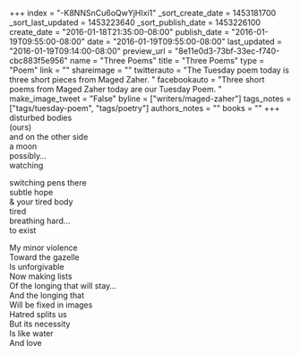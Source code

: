 +++
index = "-K8NNSnCu6oQwYjHIxi1"
_sort_create_date = 1453181700
_sort_last_updated = 1453223640
_sort_publish_date = 1453226100
create_date = "2016-01-18T21:35:00-08:00"
publish_date = "2016-01-19T09:55:00-08:00"
date = "2016-01-19T09:55:00-08:00"
last_updated = "2016-01-19T09:14:00-08:00"
preview_url = "8e11e0d3-73bf-33ec-f740-cbc883f5e956"
name = "Three Poems"
title = "Three Poems"
type = "Poem"
link = ""
shareimage = ""
twitterauto = "The Tuesday poem today is three short pieces from Maged Zaher. "
facebookauto = "Three short poems from Maged Zaher today are our Tuesday Poem. "
make_image_tweet = "False"
byline = ["writers/maged-zaher"]
tags_notes = ["tags/tuesday-poem", "tags/poetry"]
authors_notes = ""
books = ""
+++
disturbed bodies<br>
(ours)<br>
and on the other side<br>
a moon<br>
possibly&hellip;<br>
watching<br>

<div class="break"></div>

switching pens there<br>
subtle hope<br>
& your tired body<br>
tired<br>
breathing hard&hellip;<br>
to exist

<div class="break"></div>
 
My minor violence<br>
Toward the gazelle<br>
Is unforgivable<br>
Now making lists<br>
Of the longing that will stay&hellip;<br>
And the longing that<br>
Will be fixed in images<br>
Hatred splits us<br>
But its necessity<br>
Is like water<br>
And love